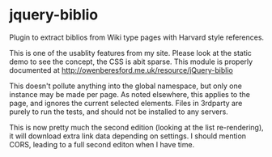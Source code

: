 # jquery-biblio
Plugin to extract biblios from Wiki type pages with Harvard style references.


This is one of the usablity features from my site.   Please look at the static demo to see the concept, the CSS is abit sparse.
This module is properly documented at http://owenberesford.me.uk/resource/jQuery-biblio

This doesn't pollute anything into the global namespace, but only one instance may be made per page.  As noted elsewhere, this applies to the page, and ignores the current selected elements.
Files in 3rdparty are purely to run the tests, and should not be installed to any servers.

This is now pretty much the second edition (looking at the list re-rendering), it will download extra link data depending on settings.
I should mention CORS, leading to a full second editon when I have time.
